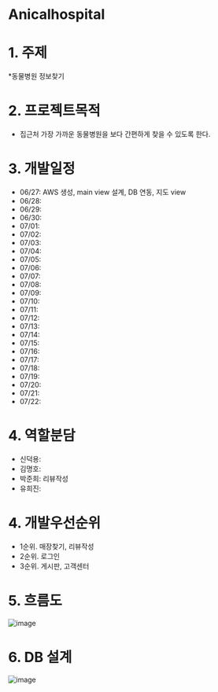 # Anicalhospital

# 1. 주제
*동물병원 정보찾기

# 2. 프로젝트목적
*  집근처 가장 가까운 동물병원을 보다 간편하게 찾을 수 있도록 한다.

# 3. 개발일정
* 06/27: AWS 생성, main view 설계, DB 연동, 지도 view
* 06/28: 
* 06/29:
* 06/30: 
* 07/01:
* 07/02:
* 07/03:
* 07/04:
* 07/05:
* 07/06:
* 07/07:
* 07/08:
* 07/09:
* 07/10:
* 07/11:
* 07/12:
* 07/13:
* 07/14:
* 07/15:
* 07/16:
* 07/17:
* 07/18:
* 07/19:
* 07/20:
* 07/21:
* 07/22:
 
 # 4. 역할분담
* 신덕용: 
* 김명호:
* 박준희: 리뷰작성
* 유희진: 
 
 
 # 4. 개발우선순위
* 1순위. 매장찾기, 리뷰작성
* 2순위. 로그인
* 3순위. 게시판, 고객센터
 
 # 5. 흐름도
 ![image](https://user-images.githubusercontent.com/100547902/175886016-3ada500e-93a1-4131-9d75-e52d560c9107.png)

 
 # 6. DB 설계
  ![image](https://user-images.githubusercontent.com/100547902/175885402-61c90580-4c33-4a85-b6de-a989a5a2f918.png)

  

